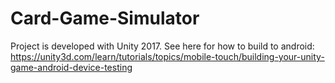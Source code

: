 # Card-Game-Simulator
Project is developed with Unity 2017.
See here for how to build to android: https://unity3d.com/learn/tutorials/topics/mobile-touch/building-your-unity-game-android-device-testing